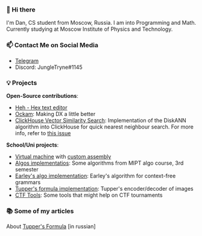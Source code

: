 ### 👋 Hi there
I'm Dan, CS student from Moscow, Russia. I am into Programming and Math. Currently studying at Moscow Institute of Physics and Technology.

### 📫 Contact Me on Social Media
- [Telegram](https://t.me/jungletryne)
- Discord: JungleTryne#1145

### 💡 Projects
**Open-Source contributions**:
- [Heh - Hex text editor](https://github.com/ndd7xv/heh)
- [Ockam](https://github.com/build-trust/ockam): Making DX a little better
- [ClickHouse Vector Similarity Search](https://github.com/ClickHouse/ClickHouse/pull/37392): Implementation of the DiskANN algorithm into ClickHouse for quick nearest neighbour search. For more info, refer to [this issue](https://github.com/ClickHouse/ClickHouse/issues/35101)

**School/Uni projects**:
- [Virtual machine](https://github.com/JungleTryne/VMachine) with [custom assembly](https://github.com/JungleTryne/LittleCompiler)
- [Algos implementatios](https://github.com/JungleTryne/Third-Module-Algos): Some algorithms from MIPT algo course, 3rd semester
- [Earley's algo implementation](https://github.com/JungleTryne/EarleyAlgo): Earley's algorithm for context-free grammars
- [Tupper's formula implementation](https://github.com/JungleTryne/Tupper-s-formula): Tupper's encoder/decoder of images
- [CTF Tools](https://github.com/JungleTryne/CTFCryptoStegTools): Some tools that might help on CTF tournaments

### 📚 Some of my articles
About [Tupper's Formula](https://habr.com/ru/post/416177/) \[in russian\]
